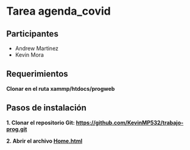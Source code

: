 # Tarea agenda_covid
## Participantes
- Andrew Martinez
- Kevin Mora

## Requerimientos
**Clonar en el ruta xammp/htdocs/progweb**

## Pasos de instalación

**1. Clonar el repositorio Git: https://github.com/KevinMP532/trabajo-prog.git**

**2. Abrir el archivo [Home.html](./agenda-covid/frontend/home/home.html)**


## 